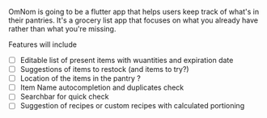 OmNom is going to be a flutter app that helps users keep track of what's in their pantries. 
It's a grocery list app that focuses on what you already have rather than what you're missing.

Features will include
- [ ] Editable list of present items with wuantities and expiration date
- [ ] Suggestions of items to restock (and items to try?)
- [ ] Location of the items in the pantry ?
- [ ] Item Name autocompletion and duplicates check
- [ ] Searchbar for quick check
- [ ] Suggestion of recipes or custom recipes with calculated portioning
